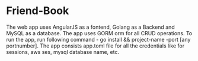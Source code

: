 # Friend-Book

The web app uses AngularJS as a fontend, Golang as a Backend and MySQL as a database.
The app uses GORM orm for all CRUD operations.
To run the app, run following command - go install && project-name -port [any portnumber].
The app consists app.toml file for all the credentials like for sessions, aws ses, mysql database name, etc.
